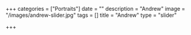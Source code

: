 +++
categories = ["Portraits"]
date = ""
description = "Andrew"
image = "/images/andrew-slider.jpg"
tags = []
title = "Andrew"
type = "slider"

+++
